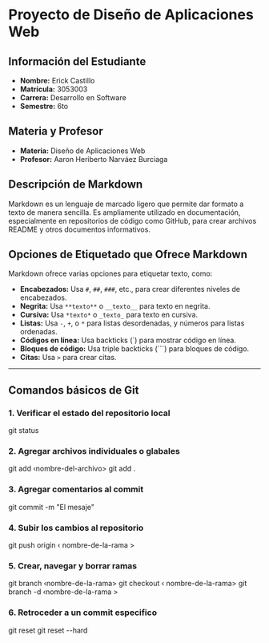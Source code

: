 
# Proyecto de Diseño de Aplicaciones Web

## Información del Estudiante

- **Nombre:** Erick Castillo
- **Matrícula:** 3053003
- **Carrera:** Desarrollo en Software
- **Semestre:** 6to

## Materia y Profesor

- **Materia:** Diseño de Aplicaciones Web
- **Profesor:** Aaron Heriberto Narváez Burciaga

## Descripción de Markdown

Markdown es un lenguaje de marcado ligero que permite dar formato a texto de manera sencilla. Es ampliamente utilizado en documentación, especialmente en repositorios de código como GitHub, para crear archivos README y otros documentos informativos.

## Opciones de Etiquetado que Ofrece Markdown

Markdown ofrece varias opciones para etiquetar texto, como:
- **Encabezados:** Usa `#`, `##`, `###`, etc., para crear diferentes niveles de encabezados.
- **Negrita:** Usa `**texto**` o `__texto__` para texto en negrita.
- **Cursiva:** Usa `*texto*` o `_texto_` para texto en cursiva.
- **Listas:** Usa `-`, `+`, o `*` para listas desordenadas, y números para listas ordenadas.
- **Códigos en línea:** Usa backticks (\`) para mostrar código en línea.
- **Bloques de código:** Usa triple backticks (\`\`\`) para bloques de código.
- **Citas:** Usa `>` para crear citas.

---

## Comandos básicos de Git

### 1. Verificar el estado del repositorio local
git status
### 2. Agregar archivos individuales o glabales
git add ‹nombre-del-archivo>
git add .
### 3. Agregar comentarios al commit
git commit -m "El mesaje"
### 4. Subir los cambios al repositorio
git push origin ‹ nombre-de-la-rama >
### 5. Crear, navegar y borrar ramas
git branch ‹nombre-de-la-rama>
git checkout ‹ nombre-de-la-rama>
git branch -d ‹nombre-de-la-rama >
### 6. Retroceder a un commit especifico
git reset git reset --hard